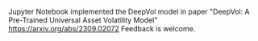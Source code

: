 Jupyter Notebook implemented the DeepVol model in paper "DeepVol: A Pre-Trained Universal Asset Volatility Model" https://arxiv.org/abs/2309.02072
Feedback is welcome.
